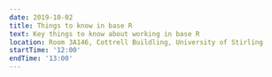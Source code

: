 ```yaml
---
date: 2019-10-02
title: Things to know in base R
text: Key things to know about working in base R
location: Room 3A146, Cottrell Buildling, University of Stirling
startTime: '12:00'
endTime: '13:00'
---
```

